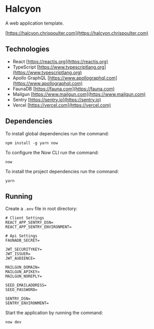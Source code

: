 # Halcyon

A web application template.

[https://halcyon.chrispoulter.com](https://halcyon.chrispoulter.com)

## Technologies

-   React
    [https://reactjs.org](https://reactjs.org)
-   TypeScript
    [https://www.typescriptlang.org](https://www.typescriptlang.org)
-   Apollo GraphQL
    [https://www.apollographql.com](https://www.apollographql.com)
-   FaunaDB
    [https://fauna.com](https://fauna.com)
-   Mailgun
    [https://www.mailgun.com](https://www.mailgun.com)
-   Sentry
    [https://sentry.io](https://sentry.io)
-   Vercel
    [https://vercel.com](https://vercel.com)

## Dependencies

To install global dependencies run the command:

    npm install -g yarn now

To configure the Now CLI run the command:

    now

To install the project dependencies run the command:

    yarn

## Running

Create a `.env` file in root directory:

```
# Client Settings
REACT_APP_SENTRY_DSN=
REACT_APP_SENTRY_ENVIRONMENT=

# Api Settings
FAUNADB_SECRET=

JWT_SECURITYKEY=
JWT_ISSUER=
JWT_AUDIENCE=

MAILGUN_DOMAIN=
MAILGUN_APIKEY=
MAILGUN_NOREPLY=

SEED_EMAILADDRESS=
SEED_PASSWORD=

SENTRY_DSN=
SENTRY_ENVIRONMENT=
```

Start the application by running the command:

    now dev
